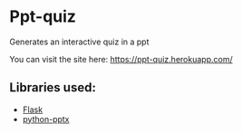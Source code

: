 # Ppt-quiz
Generates an interactive quiz in a ppt

You can visit the site here: https://ppt-quiz.herokuapp.com/

## Libraries used:
* [Flask](https://pypi.org/project/Flask/)
* [python-pptx](https://pypi.org/project/python-pptx/)
